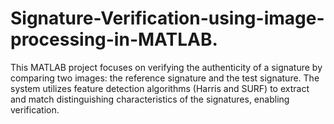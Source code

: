 # Signature-Verification-using-image-processing-in-MATLAB.
This MATLAB project focuses on verifying the authenticity of a signature by comparing two images: the reference signature and the test signature. The system utilizes feature detection algorithms (Harris and SURF) to extract and match distinguishing characteristics of the signatures, enabling verification.
